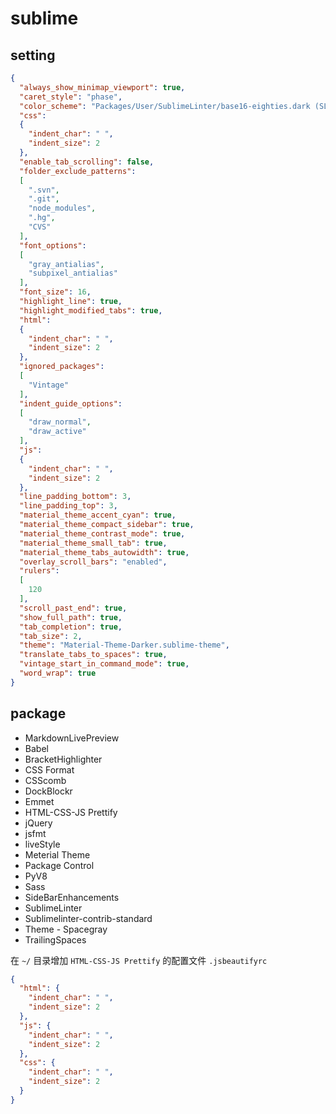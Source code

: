 # sublime

## setting

```json
{
  "always_show_minimap_viewport": true,
  "caret_style": "phase",
  "color_scheme": "Packages/User/SublimeLinter/base16-eighties.dark (SL).tmTheme",
  "css":
  {
    "indent_char": " ",
    "indent_size": 2
  },
  "enable_tab_scrolling": false,
  "folder_exclude_patterns":
  [
    ".svn",
    ".git",
    "node_modules",
    ".hg",
    "CVS"
  ],
  "font_options":
  [
    "gray_antialias",
    "subpixel_antialias"
  ],
  "font_size": 16,
  "highlight_line": true,
  "highlight_modified_tabs": true,
  "html":
  {
    "indent_char": " ",
    "indent_size": 2
  },
  "ignored_packages":
  [
    "Vintage"
  ],
  "indent_guide_options":
  [
    "draw_normal",
    "draw_active"
  ],
  "js":
  {
    "indent_char": " ",
    "indent_size": 2
  },
  "line_padding_bottom": 3,
  "line_padding_top": 3,
  "material_theme_accent_cyan": true,
  "material_theme_compact_sidebar": true,
  "material_theme_contrast_mode": true,
  "material_theme_small_tab": true,
  "material_theme_tabs_autowidth": true,
  "overlay_scroll_bars": "enabled",
  "rulers":
  [
    120
  ],
  "scroll_past_end": true,
  "show_full_path": true,
  "tab_completion": true,
  "tab_size": 2,
  "theme": "Material-Theme-Darker.sublime-theme",
  "translate_tabs_to_spaces": true,
  "vintage_start_in_command_mode": true,
  "word_wrap": true
}
```

## package

- MarkdownLivePreview
- Babel
- BracketHighlighter
- CSS Format
- CSScomb
- DockBlockr
- Emmet
- HTML-CSS-JS Prettify
- jQuery
- jsfmt
- liveStyle
- Meterial Theme
- Package Control
- PyV8
- Sass
- SideBarEnhancements
- SublimeLinter
- Sublimelinter-contrib-standard
- Theme - Spacegray
- TrailingSpaces

在 `~/` 目录增加 `HTML-CSS-JS Prettify` 的配置文件 `.jsbeautifyrc`

```json
{
  "html": {
    "indent_char": " ",
    "indent_size": 2
  },
  "js": {
    "indent_char": " ",
    "indent_size": 2
  },
  "css": {
    "indent_char": " ",
    "indent_size": 2
  }
}
```
